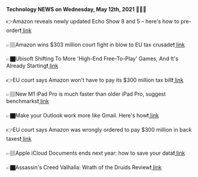 <b>Technology NEWS on Wednesday, May 12th, 2021</b> 📡📡📡 

👉Amazon reveals newly updated Echo Show 8 and 5 – here's how to pre-order❗️<a href='https://techblock.club/?p=11838'> link</a>

👉🏽Amazon wins $303 million court fight in blow to EU tax crusade❗️<a href='https://techblock.club/?p=11840'> link</a>

👉🏿Ubisoft Shifting To More 'High-End Free-To-Play' Games, And It's Already Starting❗️<a href='https://techblock.club/?p=11842'> link</a>

👉EU court says Amazon won't have to pay its $300 million tax bill❗️<a href='https://techblock.club/?p=11844'> link</a>

👉🏽New M1 iPad Pro is much faster than older iPad Pro, suggest benchmarks❗️<a href='https://techblock.club/?p=11846'> link</a>

👉🏿Make your Outlook work more like Gmail. Here's how❗️<a href='https://techblock.club/?p=11848'> link</a>

👉EU court says Amazon was wrongly ordered to pay $300 million in back taxes❗️<a href='https://techblock.club/?p=11850'> link</a>

👉🏽Apple iCloud Documents ends next year: how to save your data❗️<a href='https://techblock.club/?p=11852'> link</a>

👉🏿Assassin's Creed Valhalla: Wrath of the Druids Review❗️<a href='https://techblock.club/?p=11854'> link</a>


